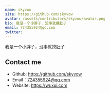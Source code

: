 ```yaml
---
name: skyvow
site: https://github.com/skyvow
avatar: /assets/contributors/skyvow/avatar.png
bio: 我是一个小胖子，没事就摸肚子
email: 724355924@qq.com
twitter: 
---
```


我是一个小胖子，没事就摸肚子

## Contact me

- Github: <https://github.com/skyvow>
- Email：<724355924@qq.com>
- Website: <https://wuxui.com>
  